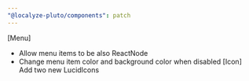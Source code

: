 ```yaml
---
"@localyze-pluto/components": patch
---
```


[Menu]

- Allow menu items to be also ReactNode
- Change menu item color and background color when disabled
  [Icon] Add two new LucidIcons
